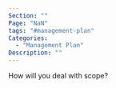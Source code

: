 ```yaml
---
Section: ""
Page: "NaN"
tags: "#management-plan"
Categories:
  - "Management Plan"
Description: ""
---
```


How will you deal with scope?